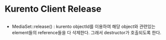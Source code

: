 # Kurento Client Release

##
- MediaSet::release() : kurento objectId를 이용하여 해당 object와 관련있는 element들의 reference들을 다 삭제한다.
그래서 destructor가 호출되도록 한다.  
